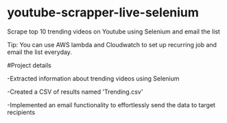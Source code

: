 # youtube-scrapper-live-selenium
Scrape top 10 trending videos on Youtube using Selenium and email the list

Tip: You can use AWS lambda and Cloudwatch to set up recurring job and email the list everyday.

#Project details

-Extracted information about trending videos using Selenium

-Created a CSV of results named 'Trending.csv'

-Implemented an email functionality to effortlessly send the data to target recipients
